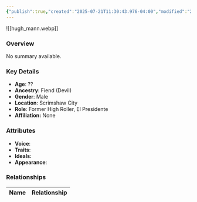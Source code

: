 ```yaml
---
{"publish":true,"created":"2025-07-21T11:30:43.976-04:00","modified":"2025-07-25T11:33:28.253-04:00","published":"2025-07-25T11:33:28.253-04:00","cssclasses":"","Age":"??","Ancestry":"Fiend (Devil)","Gender":"Male","Location":["Scrimshaw City"],"Role":["Former High Roller, El Presidente"],"Affiliation":["None"],"Appearances":["[[-The High Rollers Campaign-]]","[[Spring Cleaning in Scrimshaw City]]"]}
---
```



![[hugh_mann.webp]]

### Overview
No summary available.

### Key Details
- **Age**: ??
- **Ancestry**: Fiend (Devil)
- **Gender**: Male
- **Location**: Scrimshaw City
- **Role**: Former High Roller, El Presidente
- **Affiliation:** None

### Attributes
- **Voice**: 
- **Traits**: 
- **Ideals:** 
- **Appearance**:

### Relationships

| Name  | Relationship |
| ----- | ------------ |
